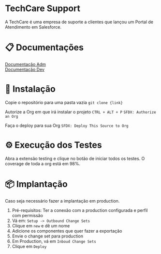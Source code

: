 # TechCare Support
A TechCare é uma empresa de suporte a clientes que lançou um Portal de Atendimento em Salesforce. 

# 📋 Documentações
[Documentação Adm](./Documentation%20Adm.md)  
[Documentação Dev](./Documentation%20Dev.md)

# 🔧 Instalação

Copie o repositório para uma pasta vazia
```git clone {link}```

Autorize a Org em que irá instalar o projeto
```CTRL + ALT + P```
```SFDX: Authorize an Org```

Faça o deploy para sua Org
```SFDX: Deploy This Source to Org```

# ⚙️ Execução dos Testes
Abra a extensão testing e clique no botão de iniciar todos os testes. O coverage de toda a org está em 98%.

# 📦 Implantação
Caso seja necessário fazer a implantação em production.

1. Pré-requisitos: Ter a conexão com a production configurada e perfil com permissão
2. Vá em: `Setup -> Outbound Change Sets`
3. Clique em `new` e dê um nome
4. Adicione os componentes que quer fazer a exportação
5. Envie o change set para production
6. Em Production, vá em `Inboud Change Sets`
7. Clique em `Deploy`

